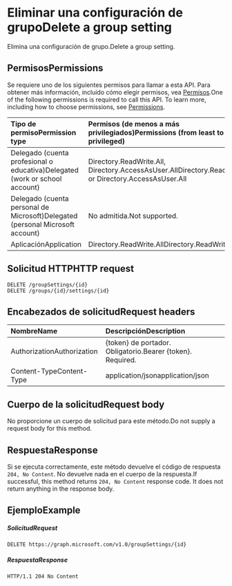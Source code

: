 # <a name="delete-a-group-setting"></a><span data-ttu-id="4e323-101">Eliminar una configuración de grupo</span><span class="sxs-lookup"><span data-stu-id="4e323-101">Delete a group setting</span></span>

<span data-ttu-id="4e323-102">Elimina una configuración de grupo.</span><span class="sxs-lookup"><span data-stu-id="4e323-102">Delete a group setting.</span></span>

## <a name="permissions"></a><span data-ttu-id="4e323-103">Permisos</span><span class="sxs-lookup"><span data-stu-id="4e323-103">Permissions</span></span>

<span data-ttu-id="4e323-p101">Se requiere uno de los siguientes permisos para llamar a esta API. Para obtener más información, incluido cómo elegir permisos, vea [Permisos](../../../concepts/permissions_reference.md).</span><span class="sxs-lookup"><span data-stu-id="4e323-p101">One of the following permissions is required to call this API. To learn more, including how to choose permissions, see [Permissions](../../../concepts/permissions_reference.md).</span></span>


|<span data-ttu-id="4e323-106">Tipo de permiso</span><span class="sxs-lookup"><span data-stu-id="4e323-106">Permission type</span></span>      | <span data-ttu-id="4e323-107">Permisos (de menos a más privilegiados)</span><span class="sxs-lookup"><span data-stu-id="4e323-107">Permissions (from least to most privileged)</span></span>              |
|:--------------------|:---------------------------------------------------------|
|<span data-ttu-id="4e323-108">Delegado (cuenta profesional o educativa)</span><span class="sxs-lookup"><span data-stu-id="4e323-108">Delegated (work or school account)</span></span> | <span data-ttu-id="4e323-109">Directory.ReadWrite.All, Directory.AccessAsUser.All</span><span class="sxs-lookup"><span data-stu-id="4e323-109">Directory.ReadWrite.All or Directory.AccessAsUser.All</span></span>    |
|<span data-ttu-id="4e323-110">Delegado (cuenta personal de Microsoft)</span><span class="sxs-lookup"><span data-stu-id="4e323-110">Delegated (personal Microsoft account)</span></span> | <span data-ttu-id="4e323-111">No admitida.</span><span class="sxs-lookup"><span data-stu-id="4e323-111">Not supported.</span></span>    |
|<span data-ttu-id="4e323-112">Aplicación</span><span class="sxs-lookup"><span data-stu-id="4e323-112">Application</span></span> | <span data-ttu-id="4e323-113">Directory.ReadWrite.All</span><span class="sxs-lookup"><span data-stu-id="4e323-113">Directory.ReadWrite.All</span></span> |

## <a name="http-request"></a><span data-ttu-id="4e323-114">Solicitud HTTP</span><span class="sxs-lookup"><span data-stu-id="4e323-114">HTTP request</span></span>
<!-- { "blockType": "ignored" } -->
```http
DELETE /groupSettings/{id}
DELETE /groups/{id}/settings/{id}

```

## <a name="request-headers"></a><span data-ttu-id="4e323-115">Encabezados de solicitud</span><span class="sxs-lookup"><span data-stu-id="4e323-115">Request headers</span></span>

| <span data-ttu-id="4e323-116">Nombre</span><span class="sxs-lookup"><span data-stu-id="4e323-116">Name</span></span> | <span data-ttu-id="4e323-117">Descripción</span><span class="sxs-lookup"><span data-stu-id="4e323-117">Description</span></span> |
|:---------------|:----------|
| <span data-ttu-id="4e323-118">Authorization</span><span class="sxs-lookup"><span data-stu-id="4e323-118">Authorization</span></span>  | <span data-ttu-id="4e323-p102">{token} de portador. Obligatorio.</span><span class="sxs-lookup"><span data-stu-id="4e323-p102">Bearer {token}. Required.</span></span> |
| <span data-ttu-id="4e323-121">Content-Type</span><span class="sxs-lookup"><span data-stu-id="4e323-121">Content-Type</span></span>  | <span data-ttu-id="4e323-122">application/json</span><span class="sxs-lookup"><span data-stu-id="4e323-122">application/json</span></span> |

## <a name="request-body"></a><span data-ttu-id="4e323-123">Cuerpo de la solicitud</span><span class="sxs-lookup"><span data-stu-id="4e323-123">Request body</span></span>
<span data-ttu-id="4e323-124">No proporcione un cuerpo de solicitud para este método.</span><span class="sxs-lookup"><span data-stu-id="4e323-124">Do not supply a request body for this method.</span></span>

## <a name="response"></a><span data-ttu-id="4e323-125">Respuesta</span><span class="sxs-lookup"><span data-stu-id="4e323-125">Response</span></span>

<span data-ttu-id="4e323-p103">Si se ejecuta correctamente, este método devuelve el código de respuesta `204, No Content`. No devuelve nada en el cuerpo de la respuesta.</span><span class="sxs-lookup"><span data-stu-id="4e323-p103">If successful, this method returns `204, No Content` response code. It does not return anything in the response body.</span></span>

## <a name="example"></a><span data-ttu-id="4e323-128">Ejemplo</span><span class="sxs-lookup"><span data-stu-id="4e323-128">Example</span></span>
##### <a name="request"></a><span data-ttu-id="4e323-129">Solicitud</span><span class="sxs-lookup"><span data-stu-id="4e323-129">Request</span></span>
<!-- {
  "blockType": "request",
  "name": "delete_groupsetting"
}-->
```http
DELETE https://graph.microsoft.com/v1.0/groupSettings/{id}
```
##### <a name="response"></a><span data-ttu-id="4e323-130">Respuesta</span><span class="sxs-lookup"><span data-stu-id="4e323-130">Response</span></span>
<!-- {
  "blockType": "response",
  "truncated": true
} -->
```http
HTTP/1.1 204 No Content
```

<!-- uuid: 8fcb5dbc-d5aa-4681-8e31-b001d5168d79
2015-10-25 14:57:30 UTC -->
<!-- {
  "type": "#page.annotation",
  "description": "Delete groupSetting",
  "keywords": "",
  "section": "documentation",
  "tocPath": ""
}-->